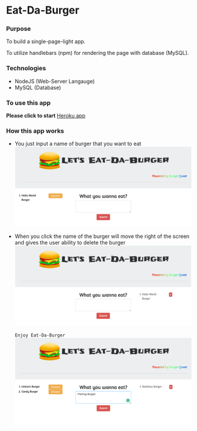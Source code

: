 # Eat-Da-Burger

### Purpose
To build a single-page-light app.

To utilize handlebars (npm) for rendering the page with database (MySQL). 

### Technologies
* NodeJS (Web-Server Langauge)
* MySQL (Database)

### To use this app

**Please click to start**
[Heroku app](https://nameless-dawn-54839.herokuapp.com/)

 ### How this app works

* You just input a name of burger that you want to eat
    ![Data Table](/public/assets/img/SS2.png)

* When you click the name of the burger will move the right of the screen and gives the user ability to delete the burger
    ![Data Table](/public/assets/img/SS3.png)



    `Enjoy Eat-Da-Burger`
    ![Data Table](/public/assets/img/SS1.png)   
